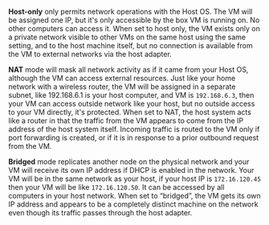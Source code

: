**Host-only** only permits network operations with the Host OS. The VM will be assigned one IP, but it's only accessible by the box VM is running on. No other computers can access it. When set to host only, the VM exists only on a private network visible to other VMs on the same host using the same setting, and to the host machine itself, but no connection is available from the VM to external networks via the host adapter.

**NAT** mode will mask all network activity as if it came from your Host OS, although the VM can access external resources. Just like your home network with a wireless router, the VM will be assigned in a separate subnet, like 192.168.6.1 is your host computer, and VM is `192.168.6.3`, then your VM can access outside network like your host, but no outside access to your VM directly, it's protected. When set to NAT, the host system acts like a router in that the traffic from the VM appears to come from the IP address of the host system itself. Incoming traffic is routed to the VM only if port forwarding is created, or if it is in response to a prior outbound request from the VM.

**Bridged** mode replicates another node on the physical network and your VM will receive its own IP address if DHCP is enabled in the network. Your VM will be in the same network as your host, if your host IP is `172.16.120.45` then your VM will be like `172.16.120.50`. It can be accessed by all computers in your host network. When set to “bridged”, the VM gets its own IP address and appears to be a completely distinct machine on the network even though its traffic passes through the host adapter.
